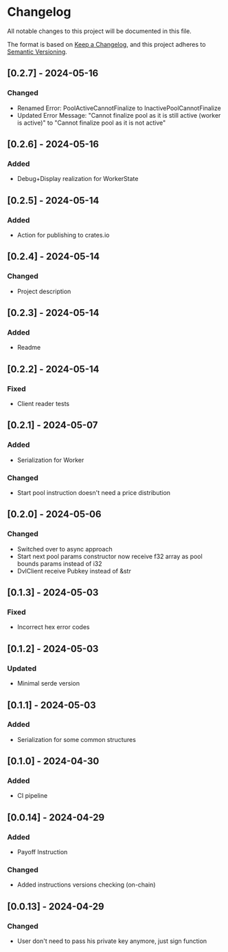 # Changelog

All notable changes to this project will be documented in this file.

The format is based on [Keep a Changelog](https://keepachangelog.com/en/1.0.0/),
and this project adheres to [Semantic Versioning](https://semver.org/spec/v2.0.0.html).

## [0.2.7] - 2024-05-16

### Changed

- Renamed Error: PoolActiveCannotFinalize to InactivePoolCannotFinalize
- Updated Error Message: "Cannot finalize pool as it is still active (worker is active)" to "Cannot finalize pool as it is not active"

## [0.2.6] - 2024-05-16

### Added

- Debug+Display realization for WorkerState

## [0.2.5] - 2024-05-14

### Added

- Action for publishing to crates.io

## [0.2.4] - 2024-05-14

### Changed

- Project description

## [0.2.3] - 2024-05-14

### Added

- Readme

## [0.2.2] - 2024-05-14

### Fixed

- Client reader tests

## [0.2.1] - 2024-05-07

### Added

- Serialization for Worker

### Changed

- Start pool instruction doesn't need a price distribution

## [0.2.0] - 2024-05-06

### Changed

- Switched over to async approach
- Start next pool params constructor now receive f32 array as pool bounds params instead of i32
- DvlClient receive Pubkey instead of &str

## [0.1.3] - 2024-05-03

### Fixed

- Incorrect hex error codes

## [0.1.2] - 2024-05-03

### Updated

- Minimal serde version

## [0.1.1] - 2024-05-03

### Added

- Serialization for some common structures

## [0.1.0] - 2024-04-30

### Added

- CI pipeline

## [0.0.14] - 2024-04-29

### Added

- Payoff Instruction

### Changed

- Added instructions versions checking (on-chain)

## [0.0.13] - 2024-04-29

### Changed

- User don't need to pass his private key anymore, just sign function
